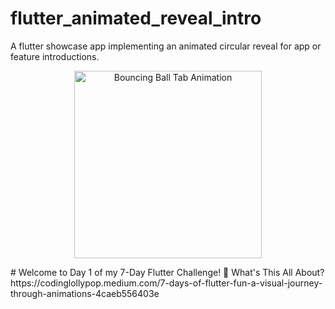 # flutter_animated_reveal_intro
A flutter showcase app implementing an animated circular reveal for app or feature introductions. 

<p align="center">
  <img src="https://i.giphy.com/media/v1.Y2lkPTc5MGI3NjExazlmOWtzZnR6dTdzdHN5ZzNzcnl2cHQ0am1oZ2NraHloZHVyMWxncyZlcD12MV9pbnRlcm5hbF9naWZfYnlfaWQmY3Q9Zw/L3SDXM0b23sNow6Rc1/giphy.gif" alt="Bouncing Ball Tab Animation" width="300">
</p>
# Welcome to Day 1 of my 7-Day Flutter Challenge! 🚀
What's This All About?
https://codinglollypop.medium.com/7-days-of-flutter-fun-a-visual-journey-through-animations-4caeb556403e
